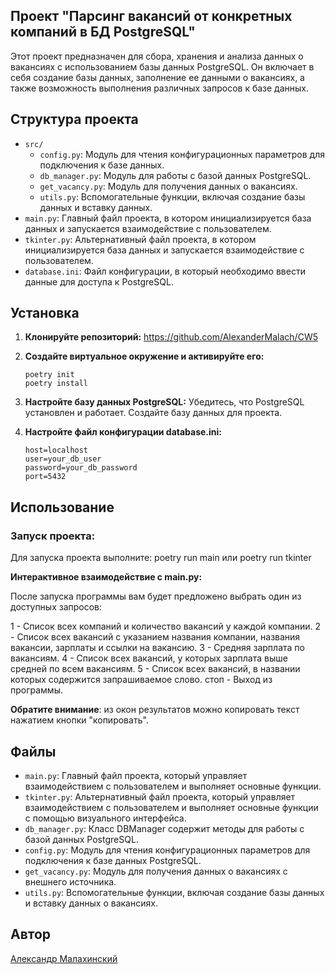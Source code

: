 ## Проект "Парсинг вакансий от конкретных компаний в БД PostgreSQL"

Этот проект предназначен для сбора, хранения и анализа данных о вакансиях с использованием базы данных PostgreSQL. Он включает в себя создание базы данных, заполнение ее данными о вакансиях, а также возможность выполнения различных запросов к базе данных.

## Структура проекта

- `src/`
  - `config.py`: Модуль для чтения конфигурационных параметров для подключения к базе данных.
  - `db_manager.py`: Модуль для работы с базой данных PostgreSQL.
  - `get_vacancy.py`: Модуль для получения данных о вакансиях.
  - `utils.py`: Вспомогательные функции, включая создание базы данных и вставку данных.
- `main.py`: Главный файл проекта, в котором инициализируется база данных и запускается взаимодействие с пользователем.
- `tkinter.py`: Альтернативный файл проекта, в котором инициализируется база данных и запускается взаимодействие с пользователем.
- `database.ini`: Файл конфигурации, в который необходимо ввести данные для доступа к PostgreSQL.

## Установка

1. **Клонируйте репозиторий:**
     https://github.com/AlexanderMalach/CW5

2. **Создайте виртуальное окружение и активируйте его:**
    ```
    poetry init
    poetry install
    ```

3. **Настройте базу данных PostgreSQL:**
    Убедитесь, что PostgreSQL установлен и работает. Создайте базу данных для проекта.

4. **Настройте файл конфигурации database.ini:**
    ```
    host=localhost
    user=your_db_user
    password=your_db_password
    port=5432
    ```

## Использование

### Запуск проекта:

Для запуска проекта выполните:
poetry run main
или
poetry run tkinter


**Интерактивное взаимодействие с main.py:**

После запуска программы вам будет предложено выбрать один из доступных запросов:

1 - Список всех компаний и количество вакансий у каждой компании.
2 - Список всех вакансий с указанием названия компании, названия вакансии, зарплаты и ссылки на вакансию.
3 - Средняя зарплата по вакансиям.
4 - Список всех вакансий, у которых зарплата выше средней по всем вакансиям.
5 - Список всех вакансий, в названии которых содержится запрашиваемое слово.
стоп - Выход из программы.

**Обратите внимание**: из окон результатов можно копировать текст нажатием кнопки "копировать".

## Файлы

- `main.py`: Главный файл проекта, который управляет взаимодействием с пользователем и выполняет основные функции.
- `tkinter.py`: Альтернативный файл проекта, который управляет взаимодействием с пользователем и выполняет основные функции с помощью визуального интерфейса.
- `db_manager.py`: Класс DBManager содержит методы для работы с базой данных PostgreSQL.
- `config.py`: Модуль для чтения конфигурационных параметров для подключения к базе данных PostgreSQL.
- `get_vacancy.py`: Модуль для получения данных о вакансиях с внешнего источника.
- `utils.py`: Вспомогательные функции, включая создание базы данных и вставку данных о вакансиях.

## Автор

[Aлександр Малахинский](https://github.com/AlexanderMalach)

